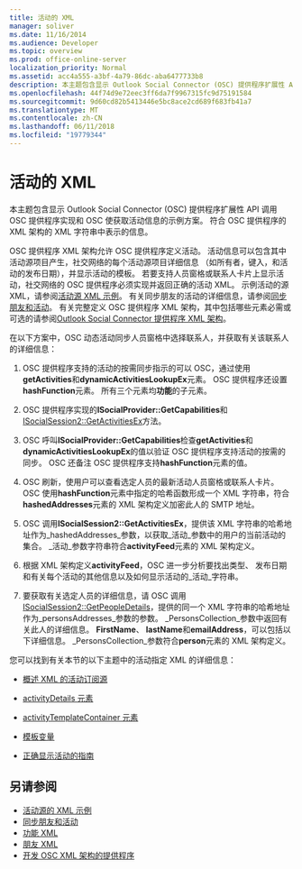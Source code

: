 ```yaml
---
title: 活动的 XML
manager: soliver
ms.date: 11/16/2014
ms.audience: Developer
ms.topic: overview
ms.prod: office-online-server
localization_priority: Normal
ms.assetid: acc4a555-a3bf-4a79-86dc-aba6477733b8
description: 本主题包含显示 Outlook Social Connector (OSC) 提供程序扩展性 API 调用 OSC 提供程序实现和 OSC 使获取活动信息的示例方案。 符合 OSC 提供程序的 XML 架构的 XML 字符串中表示的信息。
ms.openlocfilehash: 44f74d9e72eec3ff6da7f9967315fc9d75191584
ms.sourcegitcommit: 9d60cd82b5413446e5bc8ace2cd689f683fb41a7
ms.translationtype: MT
ms.contentlocale: zh-CN
ms.lasthandoff: 06/11/2018
ms.locfileid: "19779344"
---
```

# <a name="xml-for-activities"></a>活动的 XML

本主题包含显示 Outlook Social Connector (OSC) 提供程序扩展性 API 调用 OSC 提供程序实现和 OSC 使获取活动信息的示例方案。 符合 OSC 提供程序的 XML 架构的 XML 字符串中表示的信息。
  
OSC 提供程序 XML 架构允许 OSC 提供程序定义活动。 活动信息可以包含其中活动源项目产生，社交网络的每个活动源项目详细信息 （如所有者，键入，和活动的发布日期），并显示活动的模板。 若要支持人员窗格或联系人卡片上显示活动，社交网络的 OSC 提供程序必须实现并返回正确的活动 XML。 示例活动的源 XML，请参阅[活动源 XML 示例](activity-feed-xml-example.md)。 有关同步朋友的活动的详细信息，请参阅[同步朋友和活动](synchronizing-friends-and-activities.md)。 有关完整定义 OSC 提供程序 XML 架构，其中包括哪些元素必需或可选的请参阅[Outlook Social Connector 提供程序 XML 架构](outlook-social-connector-provider-xml-schema.md)。 
  
在以下方案中，OSC 动态活动同步人员窗格中选择联系人，并获取有关该联系人的详细信息：
  
1. OSC 提供程序支持的活动的按需同步指示的可以 OSC，通过使用**getActivities**和**dynamicActivitiesLookupEx**元素。 OSC 提供程序还设置**hashFunction**元素。 所有三个元素均**功能**的子元素。 
    
2. OSC 提供程序实现的**ISocialProvider::GetCapabilities**和[ISocialSession2::GetActivitiesEx](isocialsession2-getactivitiesex.md)方法。 
    
3. OSC 呼叫**ISocialProvider::GetCapabilities**检查**getActivities**和**dynamicActivitiesLookupEx**的值以验证 OSC 提供程序支持活动的按需的同步。 OSC 还备注 OSC 提供程序支持**hashFunction**元素的值。 
    
4. OSC 刷新，使用户可以查看选定人员的最新活动人员窗格或联系人卡片。 OSC 使用**hashFunction**元素中指定的哈希函数形成一个 XML 字符串，符合**hashedAddresses**元素的 XML 架构定义加密此人的 SMTP 地址。 
    
5. OSC 调用**ISocialSession2::GetActivitiesEx**，提供该 XML 字符串的哈希地址作为_hashedAddresses_参数，以获取_活动_参数中的用户的当前活动的集合。 _活动_参数字符串符合**activityFeed**元素的 XML 架构定义。 
    
6. 根据 XML 架构定义**activityFeed**，OSC 进一步分析要找出类型、 发布日期和有关每个活动的其他信息以及如何显示活动的_活动_字符串。 
    
7. 要获取有关选定人员的详细信息，请 OSC 调用[ISocialSession2::GetPeopleDetails](isocialsession2-getpeopledetails.md)，提供的同一个 XML 字符串的哈希地址作为_personsAddresses_参数的参数。 _PersonsCollection_参数中返回有关此人的详细信息。 **FirstName**、 **lastName**和**emailAddress**，可以包括以下详细信息。 _PersonsCollection_参数符合**person**元素的 XML 架构定义。 
    
您可以找到有关本节的以下主题中的活动指定 XML 的详细信息：
  
- [概述 XML 的活动订阅源](overview-of-xml-for-an-activity-feed-item.md)
    
- [activityDetails 元素](activitydetails-element.md)
    
- [activityTemplateContainer 元素](activitytemplatecontainer-element.md)
    
- [模板变量](template-variables.md)
    
- [正确显示活动的指南](guidelines-for-properly-displaying-activities.md)
    
## <a name="see-also"></a>另请参阅

- [活动源的 XML 示例](activity-feed-xml-example.md)  
- [同步朋友和活动](synchronizing-friends-and-activities.md) 
- [功能 XML](xml-for-capabilities.md)  
- [朋友 XML](xml-for-friends.md)
- [开发 OSC XML 架构的提供程序](developing-a-provider-with-the-osc-xml-schema.md)

